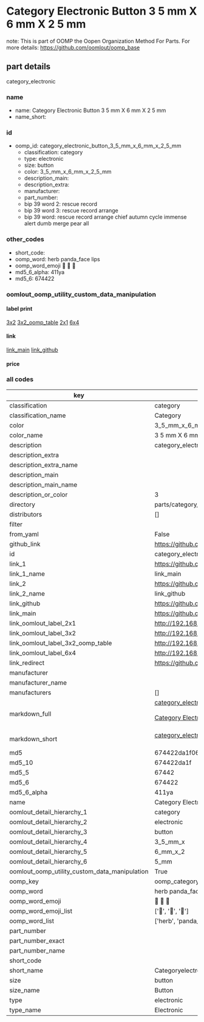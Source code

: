 # Category Electronic Button 3 5 mm X 6 mm X 2 5 mm  

note: This is part of OOMP the Oopen Organization Method For Parts. For more details: https://github.com/oomlout/oomp_base

##  part details
  



category_electronic



### name
* name: Category Electronic Button 3 5 mm X 6 mm X 2 5 mm
* name_short: 
### id
* oomp_id: category_electronic_button_3_5_mm_x_6_mm_x_2_5_mm
  * classification: category
  * type: electronic
  * size: button
  * color: 3_5_mm_x_6_mm_x_2_5_mm
  * description_main: 
  * description_extra: 
  * manufacturer: 
  * part_number: 
  * bip 39 word 2: rescue record
  * bip 39 word 3: rescue record arrange
  * bip 39 word: rescue record arrange chief autumn cycle immense alert dumb merge pear all

### other_codes
* short_code: 
* oomp_word: herb panda_face lips
* oomp_word_emoji :herb: :panda_face: :lips:
* md5_6_alpha: 411ya
* md5_6: 674422






### oomlout_oomp_utility_custom_data_manipulation
#### label print
[3x2](http://192.168.1.245:1112/?label=oomp%20411ya)
[3x2_oomp_table](http://192.168.1.108:1112/?label=oomp%20411ya)
[2x1](http://192.168.1.242:1112/?label=oomp%20411ya)
[6x4](http://192.168.1.55:1112/?label=oomp%20411ya)    

#### link

[link_main](https://github.com/oomlout/oomlout_oomp_version_1_messy/tree/main/parts/category_electronic_button_3_5_mm_x_6_mm_x_2_5_mm) [link_github](https://github.com/oomlout/oomlout_oomp_version_1_messy/tree/main/parts/category_electronic_button_3_5_mm_x_6_mm_x_2_5_mm)                             

#### price







### all codes 
| key | value |  
| --- | --- |  
| classification | category |  
| classification_name | Category |  
| color | 3_5_mm_x_6_mm_x_2_5_mm |  
| color_name | 3 5 mm X 6 mm X 2 5 mm |  
| description | category_electronic |  
| description_extra |  |  
| description_extra_name |  |  
| description_main |  |  
| description_main_name |  |  
| description_or_color | 3  |  
| directory | parts/category_electronic_button_3_5_mm_x_6_mm_x_2_5_mm |  
| distributors | [] |  
| filter |  |  
| from_yaml | False |  
| github_link | https://github.com/oomlout/oomlout_oomp_part_src/tree/main/parts/category_electronic_button_3_5_mm_x_6_mm_x_2_5_mm |  
| id | category_electronic_button_3_5_mm_x_6_mm_x_2_5_mm |  
| link_1 | https://github.com/oomlout/oomlout_oomp_version_1_messy/tree/main/parts/category_electronic_button_3_5_mm_x_6_mm_x_2_5_mm |  
| link_1_name | link_main |  
| link_2 | https://github.com/oomlout/oomlout_oomp_version_1_messy/tree/main/parts/category_electronic_button_3_5_mm_x_6_mm_x_2_5_mm |  
| link_2_name | link_github |  
| link_github | https://github.com/oomlout/oomlout_oomp_version_1_messy/tree/main/parts/category_electronic_button_3_5_mm_x_6_mm_x_2_5_mm |  
| link_main | https://github.com/oomlout/oomlout_oomp_version_1_messy/tree/main/parts/category_electronic_button_3_5_mm_x_6_mm_x_2_5_mm |  
| link_oomlout_label_2x1 | http://192.168.1.242:1112/?label=oomp%20411ya |  
| link_oomlout_label_3x2 | http://192.168.1.245:1112/?label=oomp%20411ya |  
| link_oomlout_label_3x2_oomp_table | http://192.168.1.108:1112/?label=oomp%20411ya |  
| link_oomlout_label_6x4 | http://192.168.1.55:1112/?label=oomp%20411ya |  
| link_redirect | https://github.com/oomlout/oomlout_oomp_version_1_messy/tree/main/parts/category_electronic_button_3_5_mm_x_6_mm_x_2_5_mm |  
| manufacturer |  |  
| manufacturer_name |  |  
| manufacturers | [] |  
| markdown_full | [category_electronic_button_3_5_mm_x_6_mm_x_2_5_mm](none)<br>[](none)<br>[Category Electronic Button 3 5 Mm X 6 Mm X 2 5 Mm](none)<br><br> |  
| markdown_short | [category_electronic_button_3_5_mm_x_6_mm_x_2_5_mm](none)<br><br> |  
| md5 | 674422da1f062e30db07d27c18acf5b9 |  
| md5_10 | 674422da1f |  
| md5_5 | 67442 |  
| md5_6 | 674422 |  
| md5_6_alpha | 411ya |  
| name | Category Electronic Button 3 5 mm X 6 mm X 2 5 mm |  
| oomlout_detail_hierarchy_1 | category |  
| oomlout_detail_hierarchy_2 | electronic |  
| oomlout_detail_hierarchy_3 | button |  
| oomlout_detail_hierarchy_4 | 3_5_mm_x |  
| oomlout_detail_hierarchy_5 | 6_mm_x_2 |  
| oomlout_detail_hierarchy_6 | 5_mm |  
| oomlout_oomp_utility_custom_data_manipulation | True |  
| oomp_key | oomp_category_electronic_button_3_5_mm_x_6_mm_x_2_5_mm |  
| oomp_word | herb panda_face lips |  
| oomp_word_emoji | :herb: :panda_face: :lips: |  
| oomp_word_emoji_list | [':herb:', ':panda_face:', ':lips:'] |  
| oomp_word_list | ['herb', 'panda_face', 'lips'] |  
| part_number |  |  
| part_number_exact |  |  
| part_number_name |  |  
| short_code |  |  
| short_name | Categoryelectronic |  
| size | button |  
| size_name | Button |  
| type | electronic |  
| type_name | Electronic |  
